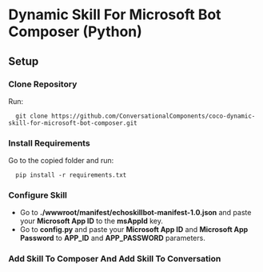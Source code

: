 # Dynamic Skill For Microsoft Bot Composer (Python)

## Setup

### Clone Repository

Run:
```
  git clone https://github.com/ConversationalComponents/coco-dynamic-skill-for-microsoft-bot-composer.git
```

### Install Requirements

Go to the copied folder and run:
```
  pip install -r requirements.txt
```

### Configure Skill
* Go to **./wwwroot/manifest/echoskillbot-manifest-1.0.json** and paste your **Microsoft App ID** to the **msAppId** key.
* Go to **config.py** and paste your **Microsoft App ID** and **Microsoft App Password** to **APP_ID** and **APP_PASSWORD** parameters.

### Add Skill To Composer And Add Skill To Conversation

